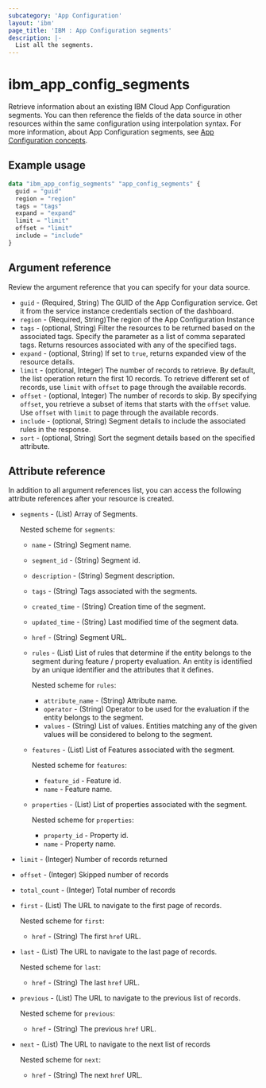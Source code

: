 ```yaml
---
subcategory: 'App Configuration'
layout: 'ibm'
page_title: 'IBM : App Configuration segments'
description: |-
  List all the segments.
---
```


# ibm_app_config_segments

Retrieve information about an existing IBM Cloud App Configuration segments. You can then reference the fields of the data source in other resources within the same configuration using interpolation syntax. For more information, about App Configuration segments, see [App Configuration concepts](https://cloud.ibm.com//docs/app-configuration?topic=app-configuration-ac-overview).

## Example usage

```terraform
data "ibm_app_config_segments" "app_config_segments" {
  guid = "guid"
  region = "region"
  tags = "tags"
  expand = "expand"
  limit = "limit"
  offset = "limit"
  include = "include"
}
```

## Argument reference

Review the argument reference that you can specify for your data source.

- `guid` - (Required, String) The GUID of the App Configuration service. Get it from the service instance credentials section of the dashboard.
- `region` - (Required, String)The region of the App Configuration Instance
- `tags` - (optional, String) Filter the resources to be returned based on the associated tags. Specify the parameter as a list of comma separated tags. Returns resources associated with any of the specified tags.
- `expand` - (optional, String) If set to `true`, returns expanded view of the resource details.
- `limit` - (optional, Integer) The number of records to retrieve. By default, the list operation return the first 10 records. To retrieve different set of records, use `limit` with `offset` to page through the available records.
- `offset` - (optional, Integer) The number of records to skip. By specifying `offset`, you retrieve a subset of items that starts with the `offset` value. Use `offset` with `limit` to page through the available records.
- `include` - (optional, String) Segment details to include the associated rules in the response.
- `sort` - (optional, String) Sort the segment details based on the specified attribute.

## Attribute reference

In addition to all argument references list, you can access the following attribute references after your resource is created.

- `segments` - (List) Array of Segments.
    
     Nested scheme for `segments`:
  - `name` - (String) Segment name.
  - `segment_id` - (String) Segment id.
  - `description` - (String) Segment description.
  - `tags` - (String) Tags associated with the segments.
  - `created_time` - (String) Creation time of the segment.
  - `updated_time` - (String) Last modified time of the segment data.
  - `href` - (String) Segment URL.
  - `rules` - (List) List of rules that determine if the entity belongs to the segment during feature / property evaluation. An entity is identified by an unique identifier and the attributes that it defines.

     Nested scheme for `rules`:
      - `attribute_name` - (String) Attribute name.
      - `operator` - (String) Operator to be used for the evaluation if the entity belongs to the segment.
      - `values` - (String) List of values. Entities matching any of the given values will be considered to belong to the segment.
  - `features` - (List) List of Features associated with the segment.
     
     Nested scheme for `features`:
      - `feature_id` - Feature id.
      - `name` - Feature name.
        
  - `properties` - (List) List of properties associated with the segment.
    
     Nested scheme for `properties`:
      - `property_id` - Property id.
      - `name` - Property name.
      

- `limit` - (Integer) Number of records returned
- `offset` - (Integer) Skipped number of records
- `total_count` - (Integer) Total number of records
- `first` - (List) The URL to navigate to the first page of records.
   
    Nested scheme for `first`:
    - `href` - (String) The first `href` URL.

- `last` - (List) The URL to navigate to the last page of records.

   Nested scheme for `last`:
    - `href` - (String) The last `href` URL.

- `previous` - (List) The URL to navigate to the previous list of records.

   Nested scheme for `previous`:
    - `href` - (String) The previous `href` URL.

- `next` - (List) The URL to navigate to the next list of records

  Nested scheme for `next`:
  - `href` - (String) The next `href` URL.
